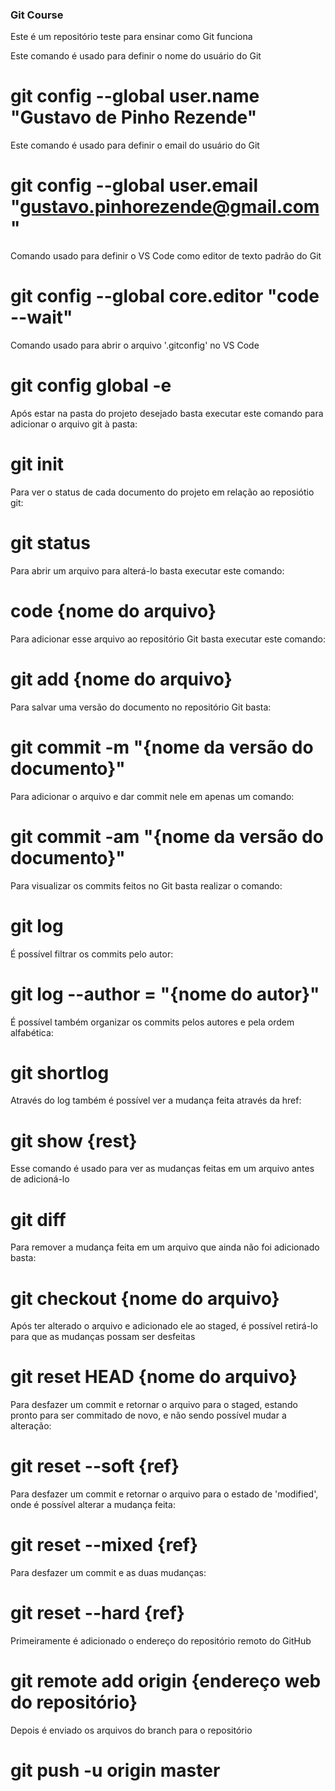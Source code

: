 ### Git Course 
Este é um repositório teste para ensinar como Git funciona


Este comando é usado para definir o nome do usuário do Git
# git config --global user.name "Gustavo de Pinho Rezende"

Este comando é usado para definir o email do usuário do Git
# git config --global user.email "gustavo.pinhorezende@gmail.com"

Comando usado para definir o VS Code como editor de texto padrão do Git
# git config --global core.editor "code --wait"

Comando usado para abrir o arquivo '.gitconfig' no VS Code
# git config global -e

<!--init-->
Após estar na pasta do projeto desejado basta executar este comando para adicionar o arquivo git à pasta:
# git init

<!--status-->
Para ver o status de cada documento do projeto em relação ao reposiótio git:
# git status

<!--alterar e adicionar-->
Para abrir um arquivo para alterá-lo basta executar este comando:
# code {nome do arquivo}

Para adicionar esse arquivo ao repositório Git basta executar este comando:
# git add {nome do arquivo}

<!--commit-->
Para salvar uma versão do documento no repositório Git basta:
# git commit -m "{nome da versão do documento}"

Para adicionar o arquivo e dar commit nele em apenas um comando:
# git commit -am "{nome da versão do documento}"

<!--log-->
Para visualizar os commits feitos no Git basta realizar o comando: 
# git log

É possível filtrar os commits pelo autor:
# git log --author = "{nome do autor}"

É possível também organizar os commits pelos autores e pela ordem alfabética:
# git shortlog

Através do log também é possível ver a mudança feita através da href:
# git show {rest}

<!--diff-->
Esse comando é usado para ver as mudanças feitas em um arquivo antes de adicioná-lo
# git diff

<!--Desfazendo coisas-->
Para remover a mudança feita em um arquivo que ainda não foi adicionado basta:
# git checkout {nome do arquivo}

<!--reset-->
<!--Para realizar um reset é necessário usar a ref de um commit anterior ao desejado-->
Após ter alterado o arquivo e adicionado ele ao staged, é possível retirá-lo para que as mudanças possam ser desfeitas
# git reset HEAD {nome do arquivo}

Para desfazer um commit e retornar o arquivo para o staged, estando pronto para ser commitado de novo, e não sendo possível mudar a alteração:
# git reset --soft {ref}

Para desfazer um commit e retornar o arquivo para o estado de 'modified', onde é possível alterar a mudança feita:
# git reset --mixed {ref}

Para desfazer um commit e as duas mudanças:
# git reset --hard {ref}


<!--GitHub-->
Primeiramente é adicionado o endereço do repositório remoto do GitHub
# git remote add origin {endereço web do repositório}

Depois é enviado os arquivos do branch para o repositório
# git push -u origin master

